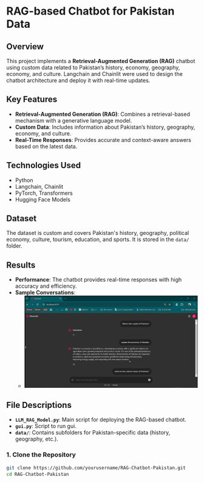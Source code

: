 # RAG-based Chatbot for Pakistan Data

## Overview
This project implements a **Retrieval-Augmented Generation (RAG)** chatbot using custom data related to Pakistan’s history, economy, geography, economy, and culture. Langchain and Chainlit were used to design the chatbot architecture and deploy it with real-time updates.

## Key Features
- **Retrieval-Augmented Generation (RAG)**: Combines a retrieval-based mechanism with a generative language model.
- **Custom Data**: Includes information about Pakistan’s history, geography, economy, and culture.
- **Real-Time Responses**: Provides accurate and context-aware answers based on the latest data.

## Technologies Used
- Python
- Langchain, Chainlit
- PyTorch, Transformers
- Hugging Face Models

## Dataset
The dataset is custom and covers Pakistan's history, geography, political economy, culture, tourism, education, and sports. It is stored in the `data/` folder.

## Results
- **Performance**: The chatbot provides real-time responses with high accuracy and efficiency.
- **Sample Conversations**:
  - ![Chatbot Conversations Sample](gui_sample.png)

## File Descriptions
- **`LLM_RAG_Model.py`**: Main script for deploying the RAG-based chatbot.
- **`gui.py`**: Script to run gui.
- **`data/`**: Contains subfolders for Pakistan-specific data (history, geography, etc.).

### 1. Clone the Repository
```bash
git clone https://github.com/yourusername/RAG-Chatbot-Pakistan.git
cd RAG-Chatbot-Pakistan
